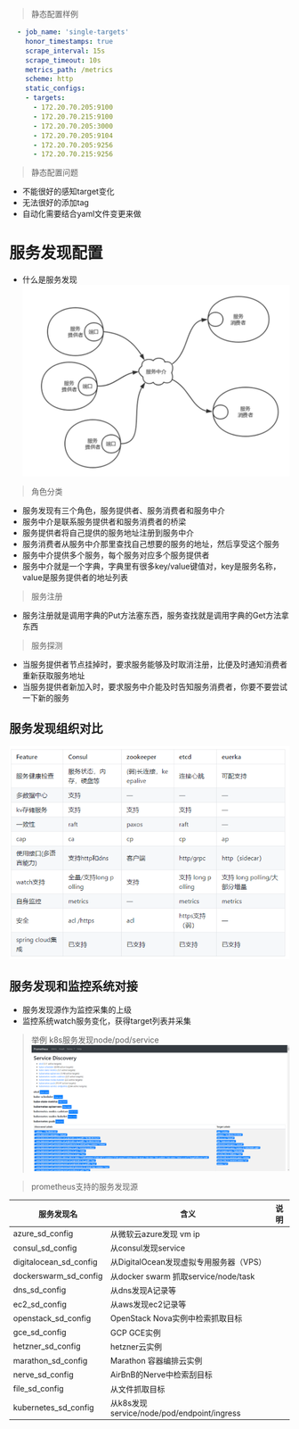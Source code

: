 > 静态配置样例
```yaml
  - job_name: 'single-targets'
    honor_timestamps: true
    scrape_interval: 15s
    scrape_timeout: 10s
    metrics_path: /metrics
    scheme: http
    static_configs:
    - targets:
      - 172.20.70.205:9100
      - 172.20.70.215:9100
      - 172.20.70.205:3000
      - 172.20.70.205:9104
      - 172.20.70.205:9256
      - 172.20.70.215:9256

```

> 静态配置问题
- 不能很好的感知target变化
- 无法很好的添加tag
- 自动化需要结合yaml文件变更来做

# 服务发现配置
- 什么是服务发现  
![image](./pic/服务发现原理1.png)
> 角色分类
- 服务发现有三个角色，服务提供者、服务消费者和服务中介
- 服务中介是联系服务提供者和服务消费者的桥梁
- 服务提供者将自己提供的服务地址注册到服务中介
- 服务消费者从服务中介那里查找自己想要的服务的地址，然后享受这个服务
- 服务中介提供多个服务，每个服务对应多个服务提供者
- 服务中介就是一个字典，字典里有很多key/value键值对，key是服务名称，value是服务提供者的地址列表

> 服务注册
- 服务注册就是调用字典的Put方法塞东西，服务查找就是调用字典的Get方法拿东西

> 服务探测 
- 当服务提供者节点挂掉时，要求服务能够及时取消注册，比便及时通知消费者重新获取服务地址
- 当服务提供者新加入时，要求服务中介能及时告知服务消费者，你要不要尝试一下新的服务

## 服务发现组织对比
![image](./pic/服务发现对比.png)

## 服务发现和监控系统对接
- 服务发现源作为监控采集的上级
- 监控系统watch服务变化，获得target列表并采集

> 举例 k8s服务发现node/pod/service
![image](./pic/k8s服务发现.png)

> prometheus支持的服务发现源


|  服务发现名   | 含义|   说明| 
|  ----  | ----  | ----  | 
| azure_sd_config	| 从微软云azure发现 vm ip|	
| consul_sd_config	| 从consul发现service|	
| digitalocean_sd_config	| 从DigitalOcean发现虚拟专用服务器（VPS）|	
| dockerswarm_sd_config	| 从docker swarm 抓取service/node/task |	
| dns_sd_config	| 从dns发现A记录等|	
| ec2_sd_config	| 从aws发现ec2记录等|	
| openstack_sd_config	| OpenStack Nova实例中检索抓取目标|	
| gce_sd_config	| GCP GCE实例|	
| hetzner_sd_config	| hetzner云实例|	
| marathon_sd_config 	| Marathon 容器编排云实例|	
| nerve_sd_config 	| AirBnB的Nerve中检索刮目标|	
| file_sd_config	| 从文件抓取目标   |	
| kubernetes_sd_config	| 从k8s发现 service/node/pod/endpoint/ingress |	

